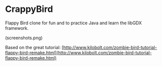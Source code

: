 # CrappyBird
Flappy Bird clone for fun and to practice Java and learn the libGDX framework.

(screenshots.png)

Based on the great tutorial:
[http://www.kilobolt.com/zombie-bird-tutorial-flappy-bird-remake.html](http://www.kilobolt.com/zombie-bird-tutorial-flappy-bird-remake.html)

